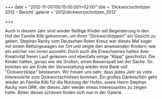 +++
date = "2012-11-05T00:15:00.001+02:00"
title = 'Dickworzschnitzen 2012 - Bericht'
galerie = '2012/dickworzschnitzen_2012'

+++

Auch in diesem Jahr sind wieder fleißige Kinder mit Begeisterung in den Hof der Familie Kilb gekommen, um ihren "Dickworzköppen" ein Gesicht zu geben. Stephan Racky vom Deutschen Roten Kreuz war dieses Mal sogar mit einem Rettungswagen vor Ort und zeigte den anwesenden Kindern, wie ein solcher von innen aussieht. Doch auch die Erwachsenen hatten ihrer Kreativität freien Lauf gelassen und ebenfalls einige "Köpp" geschnitzt. Die Kinder hatten, genau wie die Großen, einen Riesenspaß bei der Sache. So konnten wir am Ende der Veranstaltung wieder eine Bank voll "Dickworzköpp" bestaunen. Wir freuen uns sehr, dass jedes Jahr so viele Interessierte zum Dickworzschnitzen kommen. Ein großes Dankeschön geht wieder an Familie Kilb für die Nutzung der Hofes, sowie Herrn Stephan Racky vom DRK, der dieses Jahr wieder etwas Interessantes zu zeigen hatte. Bilder dieses schönen finden sich nun in der Galerie.

      